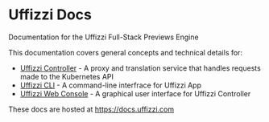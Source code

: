# Uffizzi Docs  

Documentation for the Uffizzi Full-Stack Previews Engine    

This documentation covers general concepts and technical details for:  

* [Uffizzi Controller](https://github.com/UffizziCloud/uffizzi_cli) - A proxy and translation service that handles requests made to the Kubernetes API  
* [Uffizzi CLI](https://github.com/UffizziCloud/uffizzi_cli) - A command-line interfrace for Uffizzi App    
* [Uffizzi Web Console](https://uffizzi.com) - A graphical user interface for Uffizzi Controller  

These docs are hosted at https://docs.uffizzi.com  
